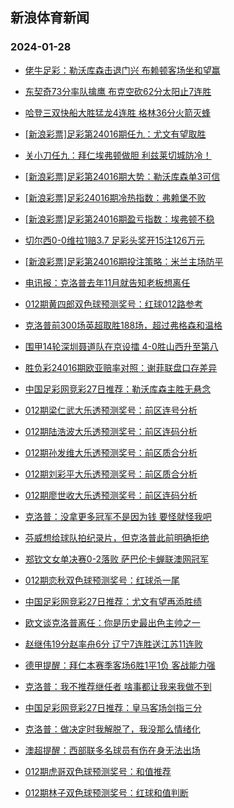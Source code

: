 ## 新浪体育新闻 
### 2024-01-28

+ [佬牛足彩：勒沃库森击退门兴 布赖顿客场坐和望赢](https://sports.sina.com.cn/l/2024-01-27/doc-inaexmnf9301571.shtml)

+ [东契奇73分率队擒鹰 布克空砍62分太阳止7连胜](https://sports.sina.com.cn/basketball/nba/2024-01-27/doc-inaexruh3745336.shtml)

+ [哈登三双快船大胜猛龙4连胜 格林36分火箭灭蜂](https://sports.sina.com.cn/basketball/nba/2024-01-27/doc-inaexrum3398848.shtml)

+ [[新浪彩票]足彩第24016期任九：尤文有望取胜](https://sports.sina.com.cn/l/2024-01-27/doc-inaexmnp3497513.shtml)

+ [关小刀任九：拜仁埃弗顿做胆 利兹莱切城防冷！](https://sports.sina.com.cn/l/2024-01-27/doc-inaeyakf3171760.shtml)

+ [[新浪彩票]足彩第24016期大势：勒沃库森单3可信](https://sports.sina.com.cn/l/2024-01-27/doc-inaexmnm6720250.shtml)

+ [[新浪彩票]足彩24016期冷热指数：弗赖堡不败](https://sports.sina.com.cn/l/2024-01-27/doc-inaexmnp3497951.shtml)

+ [[新浪彩票]足彩第24016期盈亏指数：埃弗顿不稳](https://sports.sina.com.cn/l/2024-01-27/doc-inaexmnp3497781.shtml)

+ [切尔西0-0维拉1赔3.7 足彩头奖开15注126万元](https://sports.sina.com.cn/l/2024-01-27/doc-inaexmnf9290103.shtml)

+ [[新浪彩票]足彩第24016期投注策略：米兰主场防平](https://sports.sina.com.cn/l/2024-01-27/doc-inaexmnm6720534.shtml)

+ [电讯报：克洛普去年11月就告知老板想离任](https://sports.sina.com.cn/g/2024-01-27/doc-inaewuqv3850421.shtml)

+ [012期黄四郎双色球预测奖号：红球012路参考](https://sports.sina.com.cn/l/2024-01-27/doc-inaevxmf4254506.shtml)

+ [克洛普前300场英超取胜188场，超过弗格森和温格](https://sports.sina.com.cn/g/2024-01-27/doc-inaewuqs4206133.shtml)

+ [围甲14轮深圳聂道队在京设擂 4-0胜山西升至第八](https://sports.sina.com.cn/go/2024-01-27/doc-inaexwai3282691.shtml)

+ [胜负彩24016期欧亚赔率对照：谢菲联盘口存差异](https://sports.sina.com.cn/l/2024-01-27/doc-inaexrui6611388.shtml)

+ [中国足彩网竞彩27日推荐：勒沃库森主胜无悬念](https://sports.sina.com.cn/l/2024-01-27/doc-inaevxky0059685.shtml)

+ [012期梁仁武大乐透预测奖号：前区连号分析](https://sports.sina.com.cn/l/2024-01-27/doc-inaevtca0160099.shtml)

+ [012期陆浩波大乐透预测奖号：前区连码分析](https://sports.sina.com.cn/l/2024-01-27/doc-inaevtci4362450.shtml)

+ [012期孙发维大乐透预测奖号：前区质合分析](https://sports.sina.com.cn/l/2024-01-27/doc-inaevtci4360754.shtml)

+ [012期刘彩平大乐透预测奖号：前区质合分析](https://sports.sina.com.cn/l/2024-01-27/doc-inaevtcf7584899.shtml)

+ [012期廖世收大乐透预测奖号：前区连码分析](https://sports.sina.com.cn/l/2024-01-27/doc-inaevtca0160813.shtml)

+ [克洛普：没拿更多冠军不是因为钱 要怪就怪我吧](https://sports.sina.com.cn/g/2024-01-27/doc-inaewuqs4204592.shtml)

+ [芬威想给球队拍纪录片，但克洛普此前明确拒绝](https://sports.sina.com.cn/g/2024-01-27/doc-inaewuqv3849238.shtml)

+ [郑钦文女单决赛0-2落败 萨巴伦卡蝉联澳网冠军](https://sports.sina.com.cn/tennis/china/2024-01-27/doc-inaeyhsc3073670.shtml)

+ [012期恋秋双色球预测奖号：红球杀一尾](https://sports.sina.com.cn/l/2024-01-27/doc-inaevxmf4255783.shtml)

+ [中国足彩网竞彩27日推荐：尤文有望再添胜绩](https://sports.sina.com.cn/l/2024-01-27/doc-inaevxmc7481586.shtml)

+ [欧文谈克洛普离任：你是历史最出色主帅之一](https://sports.sina.com.cn/g/2024-01-27/doc-inaewuqv3847232.shtml)

+ [赵继伟19分赵率舟6分 辽宁7连胜送江苏11连败](https://sports.sina.com.cn/basketball/cba/2024-01-27/doc-inaeytfx2843276.shtml)

+ [德甲提醒：拜仁本赛季客场6胜1平1负 客战能力强](https://sports.sina.com.cn/l/2024-01-27/doc-inaevxmc7467252.shtml)

+ [克洛普：我不推荐继任者 啥事都让我来我做不到](https://sports.sina.com.cn/g/2024-01-27/doc-inaewuqs4205138.shtml)

+ [中国足彩网竞彩27日推荐：皇马客场剑指三分](https://sports.sina.com.cn/l/2024-01-27/doc-inaevxmc7481310.shtml)

+ [克洛普：做决定时我解脱了，我没那么情绪化](https://sports.sina.com.cn/g/2024-01-27/doc-inaewuqp9647797.shtml)

+ [澳超提醒：西部联多名球员有伤在身无法出场](https://sports.sina.com.cn/l/2024-01-27/doc-inaevxmc7465421.shtml)

+ [012期虎哥双色球预测奖号：和值推荐](https://sports.sina.com.cn/l/2024-01-27/doc-inaevxmc7477535.shtml)

+ [012期林子双色球预测奖号：红球和值判断](https://sports.sina.com.cn/l/2024-01-27/doc-inaevxmf4255321.shtml)

